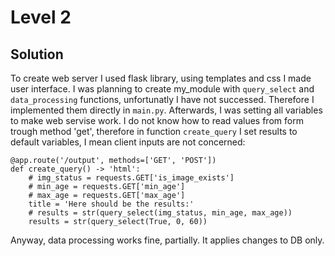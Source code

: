 # Level 2
## Solution
To create web server I used flask library, using templates and css I made user interface.
I was planning to create my_module with `query_select` and `data_processing` functions, unfortunatly I have not successed. Therefore I implemented them directly in `main.py`. Afterwards, I was setting all variables to make web servise work. I do not know how to read values from form trough method 'get', therefore in function `create_query` I set results to default variables, I mean client inputs are not concerned:
```
@app.route('/output', methods=['GET', 'POST'])
def create_query() -> 'html':
    # img_status = requests.GET['is_image_exists']
    # min_age = requests.GET['min_age']
    # max_age = requests.GET['max_age']
    title = 'Here should be the results:'
    # results = str(query_select(img_status, min_age, max_age))
    results = str(query_select(True, 0, 60))
```
Anyway, data processing works fine, partially. It applies changes to DB only.
